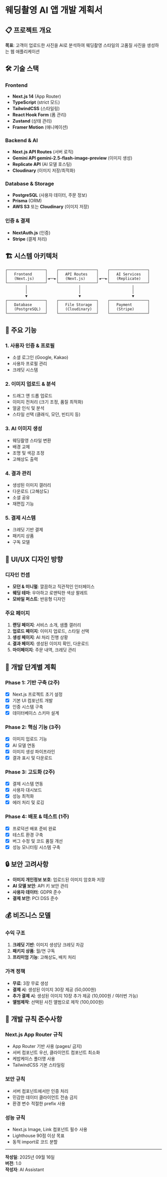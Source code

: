 # 웨딩촬영 AI 앱 개발 계획서

## 📋 프로젝트 개요

**목표**: 고객이 업로드한 사진을 AI로 분석하여 웨딩촬영 스타일의 고품질 사진을 생성하는 웹 애플리케이션

## 🛠 기술 스택

### Frontend

- **Next.js 14** (App Router)
- **TypeScript** (strict 모드)
- **TailwindCSS** (스타일링)
- **React Hook Form** (폼 관리)
- **Zustand** (상태 관리)
- **Framer Motion** (애니메이션)

### Backend & AI

- **Next.js API Routes** (서버 로직)
- **Gemini API gemini-2.5-flash-image-preview** (이미지 생성)
- **Replicate API** (AI 모델 호스팅)
- **Cloudinary** (이미지 저장/최적화)

### Database & Storage

- **PostgreSQL** (사용자 데이터, 주문 정보)
- **Prisma** (ORM)
- **AWS S3** 또는 **Cloudinary** (이미지 저장)

### 인증 & 결제

- **NextAuth.js** (인증)
- **Stripe** (결제 처리)

## 🏗 시스템 아키텍처

```
┌─────────────────┐    ┌─────────────────┐    ┌─────────────────┐
│   Frontend      │    │   API Routes    │    │   AI Services   │
│   (Next.js)     │◄──►│   (Next.js)     │◄──►│   (Replicate)   │
└─────────────────┘    └─────────────────┘    └─────────────────┘
         │                       │                       │
         │                       │                       │
         ▼                       ▼                       ▼
┌─────────────────┐    ┌─────────────────┐    ┌─────────────────┐
│   Database      │    │   File Storage  │    │   Payment       │
│   (PostgreSQL)  │    │   (Cloudinary)  │    │   (Stripe)      │
└─────────────────┘    └─────────────────┘    └─────────────────┘
```

## 🎯 주요 기능

### 1. 사용자 인증 & 프로필

- 소셜 로그인 (Google, Kakao)
- 사용자 프로필 관리
- 크레딧 시스템

### 2. 이미지 업로드 & 분석

- 드래그 앤 드롭 업로드
- 이미지 전처리 (크기 조정, 품질 최적화)
- 얼굴 인식 및 분석
- 스타일 선택 (클래식, 모던, 빈티지 등)

### 3. AI 이미지 생성

- 웨딩촬영 스타일 변환
- 배경 교체
- 조명 및 색감 조정
- 고해상도 출력

### 4. 결과 관리

- 생성된 이미지 갤러리
- 다운로드 (고해상도)
- 소셜 공유
- 재편집 기능

### 5. 결제 시스템

- 크레딧 기반 결제
- 패키지 상품
- 구독 모델

## 🎨 UI/UX 디자인 방향

### 디자인 컨셉

- **모던 & 미니멀**: 깔끔하고 직관적인 인터페이스
- **웨딩 테마**: 우아하고 로맨틱한 색상 팔레트
- **모바일 퍼스트**: 반응형 디자인

### 주요 페이지

1. **랜딩 페이지**: 서비스 소개, 샘플 갤러리
2. **업로드 페이지**: 이미지 업로드, 스타일 선택
3. **생성 페이지**: AI 처리 진행 상황
4. **결과 페이지**: 생성된 이미지 확인, 다운로드
5. **마이페이지**: 주문 내역, 크레딧 관리

## 📅 개발 단계별 계획

### Phase 1: 기반 구축 (2주)

- [x] Next.js 프로젝트 초기 설정
- [x] 기본 UI 컴포넌트 개발
- [x] 인증 시스템 구축
- [x] 데이터베이스 스키마 설계

### Phase 2: 핵심 기능 (3주)

- [x] 이미지 업로드 기능
- [x] AI 모델 연동
- [x] 이미지 생성 파이프라인
- [x] 결과 표시 및 다운로드

### Phase 3: 고도화 (2주)

- [x] 결제 시스템 연동
- [x] 사용자 대시보드
- [x] 성능 최적화
- [x] 에러 처리 및 로깅

### Phase 4: 배포 & 테스트 (1주)

- [x] 프로덕션 배포 준비 완료
- [x] 테스트 환경 구축
- [x] 버그 수정 및 코드 품질 개선
- [x] 성능 모니터링 시스템 구축

## 🔒 보안 고려사항

- **이미지 개인정보 보호**: 업로드된 이미지 암호화 저장
- **AI 모델 보안**: API 키 보안 관리
- **사용자 데이터**: GDPR 준수
- **결제 보안**: PCI DSS 준수

## 💰 비즈니스 모델

### 수익 구조

1. **크레딧 기반**: 이미지 생성당 크레딧 차감
2. **패키지 상품**: 월/연 구독
3. **프리미엄 기능**: 고해상도, 배치 처리

### 가격 정책

- **무료**: 3장 무료 생성
- **결제 시**: 생성된 이미지 30장 제공 (50,000원)
- **추가 결제 시**: 생성된 이미지 10장 추가 제공 (10,000원 / 여러번 가능)
- **앨범제작**: 선택된 사진 앨범으로 제작 (100,000원)

## 📝 개발 규칙 준수사항

### Next.js App Router 규칙

- App Router 기반 사용 (pages/ 금지)
- 서버 컴포넌트 우선, 클라이언트 컴포넌트 최소화
- 케밥케이스 폴더명 사용
- TailwindCSS 기본 스타일링

### 보안 규칙

- 서버 컴포넌트에서만 인증 처리
- 민감한 데이터 클라이언트 전송 금지
- 환경 변수 적절한 prefix 사용

### 성능 규칙

- Next.js Image, Link 컴포넌트 필수 사용
- Lighthouse 90점 이상 목표
- 동적 import로 코드 분할

---

**작성일**: 2025년 09월 16일  
**버전**: 1.0  
**작성자**: AI Assistant
